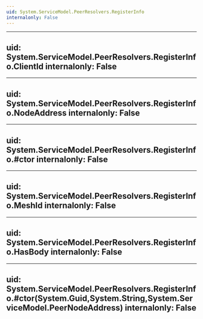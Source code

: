 ```yaml
---
uid: System.ServiceModel.PeerResolvers.RegisterInfo
internalonly: False
---
```


---
uid: System.ServiceModel.PeerResolvers.RegisterInfo.ClientId
internalonly: False
---

---
uid: System.ServiceModel.PeerResolvers.RegisterInfo.NodeAddress
internalonly: False
---

---
uid: System.ServiceModel.PeerResolvers.RegisterInfo.#ctor
internalonly: False
---

---
uid: System.ServiceModel.PeerResolvers.RegisterInfo.MeshId
internalonly: False
---

---
uid: System.ServiceModel.PeerResolvers.RegisterInfo.HasBody
internalonly: False
---

---
uid: System.ServiceModel.PeerResolvers.RegisterInfo.#ctor(System.Guid,System.String,System.ServiceModel.PeerNodeAddress)
internalonly: False
---
